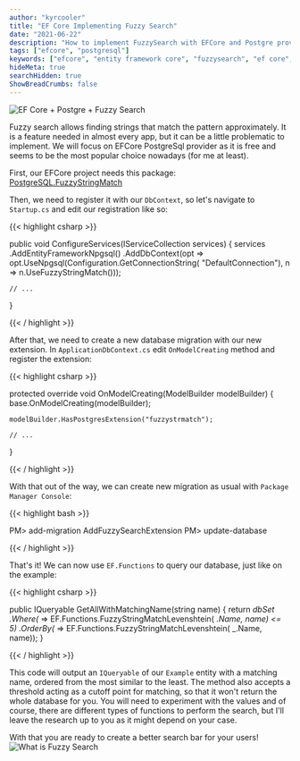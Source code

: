 ```yaml
---
author: "kyrcooler"
title: "EF Core Implementing Fuzzy Search"
date: "2021-06-22"
description: "How to implement FuzzySearch with EFCore and Postgre provider."
tags: ["efcore", "postgresql"]
keywords: ["efcore", "entity framework core", "fuzzysearch", "ef core", "ef core fuzzy search", "fuzzy search", "ef core postgresql fuzzysearch", "postgresql fuzzysearch", "ef core postgre fuzzy search", "ef core postgre fuzzysearch"]
hideMeta: true
searchHidden: true
ShowBreadCrumbs: false
---
```


![EF Core + Postgre + Fuzzy Search](https://i.imgur.com/W861qmy.png)

Fuzzy search allows finding strings that match the pattern approximately. It is a feature needed in almost every app, but it can be a little problematic to implement. We will focus on EFCore PostgreSql provider as it is free and seems to be the most popular choice nowadays (for me at least).

First, our EFCore project needs this package: [PostgreSQL.FuzzyStringMatch](https://www.nuget.org/packages/Npgsql.EntityFrameworkCore.PostgreSQL.FuzzyStringMatch/)

Then, we need to register it with our `DbContext`, so let's navigate to `Startup.cs` and edit our registration like so:

{{< highlight csharp >}}

public void ConfigureServices(IServiceCollection services)
{
    services
        .AddEntityFrameworkNpgsql()
        .AddDbContext<ApplicationDbContext>(opt =>
            opt.UseNpgsql(Configuration.GetConnectionString(
                "DefaultConnection"), 
            n => n.UseFuzzyStringMatch()));

    // ...
}

{{< / highlight >}}

After that, we need to create a new database migration with our new extension. In `ApplicationDbContext.cs` edit `OnModelCreating` method and register the extension:

{{< highlight csharp >}}

protected override void OnModelCreating(ModelBuilder modelBuilder)
{
    base.OnModelCreating(modelBuilder);

    modelBuilder.HasPostgresExtension("fuzzystrmatch");

    // ...
}

{{< / highlight >}}

With that out of the way, we can create new migration as usual with `Package Manager Console`:

{{< highlight bash >}}

PM> add-migration AddFuzzySearchExtension
PM> update-database

{{< / highlight >}}

That's it! We can now use `EF.Functions` to query our database, just like on the example:

{{< highlight csharp >}}

public IQueryable<Example> GetAllWithMatchingName(string name)
{
    return _dbSet
        .Where(_ => EF.Functions.FuzzyStringMatchLevenshtein(
            _.Name, name) <= 5)
        .OrderBy(_ => EF.Functions.FuzzyStringMatchLevenshtein(
            _.Name, name));
}

{{< / highlight >}}

This code will output an `IQueryable` of our `Example` entity with a matching name, ordered from the most similar to the least. The method also accepts a threshold acting as a cutoff point for matching, so that it won't return the whole database for you. You will need to experiment with the values and of course, there are different types of functions to perform the search, but I'll leave the research up to you as it might depend on your case.

With that you are ready to create a better search bar for your users!
![What is Fuzzy Search](https://i.imgflip.com/5d0km4.jpg)